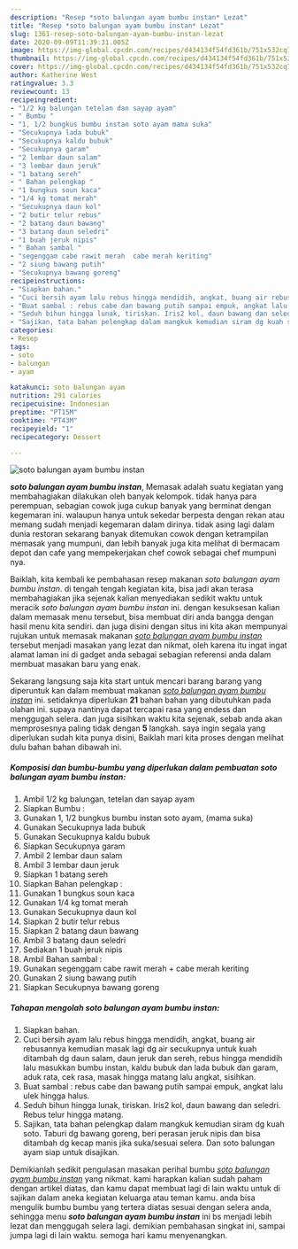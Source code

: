 ```yaml
---
description: "Resep *soto balungan ayam bumbu instan* Lezat"
title: "Resep *soto balungan ayam bumbu instan* Lezat"
slug: 1361-resep-soto-balungan-ayam-bumbu-instan-lezat
date: 2020-09-09T11:39:31.005Z
image: https://img-global.cpcdn.com/recipes/d434134f54fd361b/751x532cq70/soto-balungan-ayam-bumbu-instan-foto-resep-utama.jpg
thumbnail: https://img-global.cpcdn.com/recipes/d434134f54fd361b/751x532cq70/soto-balungan-ayam-bumbu-instan-foto-resep-utama.jpg
cover: https://img-global.cpcdn.com/recipes/d434134f54fd361b/751x532cq70/soto-balungan-ayam-bumbu-instan-foto-resep-utama.jpg
author: Katherine West
ratingvalue: 3.3
reviewcount: 13
recipeingredient:
- "1/2 kg balungan tetelan dan sayap ayam"
- " Bumbu "
- "1, 1/2 bungkus bumbu instan soto ayam mama suka"
- "Secukupnya lada bubuk"
- "Secukupnya kaldu bubuk"
- "Secukupnya garam"
- "2 lembar daun salam"
- "3 lembar daun jeruk"
- "1 batang sereh"
- " Bahan pelengkap "
- "1 bungkus soun kaca"
- "1/4 kg tomat merah"
- "Secukupnya daun kol"
- "2 butir telur rebus"
- "2 batang daun bawang"
- "3 batang daun seledri"
- "1 buah jeruk nipis"
- " Bahan sambal "
- "segenggam cabe rawit merah  cabe merah keriting"
- "2 siung bawang putih"
- "Secukupnya bawang goreng"
recipeinstructions:
- "Siapkan bahan."
- "Cuci bersih ayam lalu rebus hingga mendidih, angkat, buang air rebusannya kemudian masak lagi dg air secukupnya untuk kuah ditambah dg daun salam, daun jeruk dan sereh, rebus hingga mendidih lalu masukkan bumbu instan, kaldu bubuk dan lada bubuk dan garam, aduk rata, cek rasa, masak hingga matang lalu angkat, sisihkan."
- "Buat sambal : rebus cabe dan bawang putih sampai empuk, angkat lalu ulek hingga halus."
- "Seduh bihun hingga lunak, tiriskan. Iris2 kol, daun bawang dan seledri. Rebus telur hingga matang."
- "Sajikan, tata bahan pelengkap dalam mangkuk kemudian siram dg kuah soto. Taburi dg bawang goreng, beri perasan jeruk nipis dan bisa ditambah dg kecap manis jika suka/sesuai selera. Dan soto balungan ayam siap untuk disajikan."
categories:
- Resep
tags:
- soto
- balungan
- ayam

katakunci: soto balungan ayam 
nutrition: 291 calories
recipecuisine: Indonesian
preptime: "PT15M"
cooktime: "PT43M"
recipeyield: "1"
recipecategory: Dessert

---
```



![*soto balungan ayam bumbu instan*](https://img-global.cpcdn.com/recipes/d434134f54fd361b/751x532cq70/soto-balungan-ayam-bumbu-instan-foto-resep-utama.jpg)

<b><i>*soto balungan ayam bumbu instan*</i></b>, Memasak adalah suatu kegiatan yang membahagiakan dilakukan oleh banyak kelompok. tidak hanya para perempuan, sebagian cowok juga cukup banyak yang berminat dengan kegemaran ini. walaupun hanya untuk sekedar berpesta dengan rekan atau memang sudah menjadi kegemaran dalam dirinya. tidak asing lagi dalam dunia restoran sekarang banyak ditemukan cowok dengan ketrampilan memasak yang mumpuni, dan lebih banyak juga kita melihat di bermacam depot dan cafe yang mempekerjakan chef cowok sebagai chef mumpuni nya.

Baiklah, kita kembali ke pembahasan resep makanan <i>*soto balungan ayam bumbu instan*</i>. di tengah tengah kegiatan kita, bisa jadi akan terasa membahagiakan jika sejenak kalian menyediakan sedikit waktu untuk meracik *soto balungan ayam bumbu instan* ini. dengan kesuksesan kalian dalam memasak menu tersebut, bisa membuat diri anda bangga dengan hasil menu kita sendiri. dan juga disini dengan situs ini kita akan mempunyai rujukan untuk memasak makanan <u>*soto balungan ayam bumbu instan*</u> tersebut menjadi masakan yang lezat dan nikmat, oleh karena itu ingat ingat alamat laman ini di gadget anda sebagai sebagian referensi anda dalam membuat masakan baru yang enak.




Sekarang langsung saja kita start untuk mencari barang barang yang diperuntuk kan dalam membuat makanan <u><i>*soto balungan ayam bumbu instan*</i></u> ini. setidaknya diperlukan <b>21</b> bahan bahan yang dibutuhkan pada olahan ini. supaya nantinya dapat tercapai rasa yang endess dan menggugah selera. dan juga sisihkan waktu kita sejenak, sebab anda akan memprosesnya paling tidak dengan <b>5</b> langkah. saya ingin segala yang diperlukan sudah kita punya disini, Baiklah mari kita proses dengan melihat dulu bahan bahan dibawah ini.

<!--inarticleads1-->

##### Komposisi dan bumbu-bumbu yang diperlukan dalam pembuatan *soto balungan ayam bumbu instan*:

1. Ambil 1/2 kg balungan, tetelan dan sayap ayam
1. Siapkan  Bumbu :
1. Gunakan 1, 1/2 bungkus bumbu instan soto ayam, (mama suka)
1. Gunakan Secukupnya lada bubuk
1. Gunakan Secukupnya kaldu bubuk
1. Siapkan Secukupnya garam
1. Ambil 2 lembar daun salam
1. Ambil 3 lembar daun jeruk
1. Siapkan 1 batang sereh
1. Siapkan  Bahan pelengkap :
1. Gunakan 1 bungkus soun kaca
1. Gunakan 1/4 kg tomat merah
1. Gunakan Secukupnya daun kol
1. Siapkan 2 butir telur rebus
1. Siapkan 2 batang daun bawang
1. Ambil 3 batang daun seledri
1. Sediakan 1 buah jeruk nipis
1. Ambil  Bahan sambal :
1. Gunakan segenggam cabe rawit merah + cabe merah keriting
1. Gunakan 2 siung bawang putih
1. Siapkan Secukupnya bawang goreng




<!--inarticleads2-->

##### Tahapan mengolah *soto balungan ayam bumbu instan*:

1. Siapkan bahan.
1. Cuci bersih ayam lalu rebus hingga mendidih, angkat, buang air rebusannya kemudian masak lagi dg air secukupnya untuk kuah ditambah dg daun salam, daun jeruk dan sereh, rebus hingga mendidih lalu masukkan bumbu instan, kaldu bubuk dan lada bubuk dan garam, aduk rata, cek rasa, masak hingga matang lalu angkat, sisihkan.
1. Buat sambal : rebus cabe dan bawang putih sampai empuk, angkat lalu ulek hingga halus.
1. Seduh bihun hingga lunak, tiriskan. Iris2 kol, daun bawang dan seledri. Rebus telur hingga matang.
1. Sajikan, tata bahan pelengkap dalam mangkuk kemudian siram dg kuah soto. Taburi dg bawang goreng, beri perasan jeruk nipis dan bisa ditambah dg kecap manis jika suka/sesuai selera. Dan soto balungan ayam siap untuk disajikan.




Demikianlah sedikit pengulasan masakan perihal bumbu <u>*soto balungan ayam bumbu instan*</u> yang nikmat. kami harapkan kalian sudah paham dengan artikel diatas, dan kamu dapat membuat lagi di lain waktu untuk di sajikan dalam aneka kegiatan keluarga atau teman kamu. anda bisa mengulik bumbu bumbu yang tertera diatas sesuai dengan selera anda, sehingga menu <b>*soto balungan ayam bumbu instan*</b> ini bs menjadi lebih lezat dan menggugah selera lagi. demikian pembahasan singkat ini, sampai jumpa lagi di lain waktu. semoga hari kamu menyenangkan.
